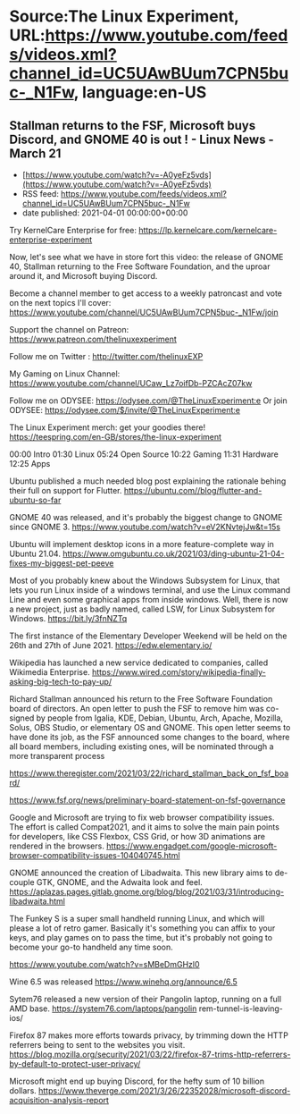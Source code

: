 # Source:The Linux Experiment, URL:https://www.youtube.com/feeds/videos.xml?channel_id=UC5UAwBUum7CPN5buc-_N1Fw, language:en-US

## Stallman returns to the FSF, Microsoft buys Discord, and GNOME 40 is out ! - Linux News - March 21
 - [https://www.youtube.com/watch?v=-A0yeFz5vds](https://www.youtube.com/watch?v=-A0yeFz5vds)
 - RSS feed: https://www.youtube.com/feeds/videos.xml?channel_id=UC5UAwBUum7CPN5buc-_N1Fw
 - date published: 2021-04-01 00:00:00+00:00

Try KernelCare Enterprise for free: https://lp.kernelcare.com/kernelcare-enterprise-experiment

Now, let's see what we have in store fort this video: the release of GNOME 40, Stallman returning to the Free Software Foundation, and the uproar around it, and Microsoft buying Discord.

Become a channel member to get access to a weekly patroncast and vote on the next topics I'll cover:
https://www.youtube.com/channel/UC5UAwBUum7CPN5buc-_N1Fw/join

Support the channel on Patreon: 
https://www.patreon.com/thelinuxexperiment

Follow me on Twitter : http://twitter.com/thelinuxEXP

My Gaming on Linux Channel: https://www.youtube.com/channel/UCaw_Lz7oifDb-PZCAcZ07kw

Follow me on ODYSEE: https://odysee.com/@TheLinuxExperiment:e
Or join ODYSEE: https://odysee.com/$/invite/@TheLinuxExperiment:e

The Linux Experiment merch: get your goodies there! https://teespring.com/en-GB/stores/the-linux-experiment


00:00 Intro
01:30 Linux
05:24 Open Source
10:22 Gaming
11:31 Hardware
12:25 Apps

Ubuntu published a much needed blog post explaining the rationale behing their full on support for Flutter. 
https://ubuntu.com//blog/flutter-and-ubuntu-so-far

GNOME 40 was released, and it's probably the biggest change to GNOME since GNOME 3.
https://www.youtube.com/watch?v=eV2KNvtejJw&t=15s

Ubuntu will implement desktop icons in a more feature-complete way in Ubuntu 21.04.
https://www.omgubuntu.co.uk/2021/03/ding-ubuntu-21-04-fixes-my-biggest-pet-peeve

Most of you probably knew about the Windows Subsystem for Linux, that lets you run Linux inside of a windows terminal, and use the Linux command Line and even some graphical apps from inside windows. Well, there is now a new project, just as badly named, called LSW, for Linux Subsystem for Windows.
https://bit.ly/3fnNZTq


The first instance of the Elementary Developer Weekend will be held on the 26th and 27th of June 2021. 
https://edw.elementary.io/

Wikipedia has launched a new service dedicated to companies, called Wikimedia Enterprise.
https://www.wired.com/story/wikipedia-finally-asking-big-tech-to-pay-up/


Richard Stallman announced his return to the Free Software Foundation board of directors. An open letter to push the FSF to remove him was co-signed by people from Igalia, KDE, Debian, Ubuntu, Arch, Apache, Mozilla, Solus, OBS Studio, or elementary OS and GNOME. This open letter seems to have done its job, as the FSF announced some changes to the board, where all board members, including existing ones, will be nominated through a more transparent process

https://www.theregister.com/2021/03/22/richard_stallman_back_on_fsf_board/

https://www.fsf.org/news/preliminary-board-statement-on-fsf-governance

Google and Microsoft are trying to fix web browser compatibility issues. The effort is called Compat2021, and it aims to solve the main pain points for developers, like CSS Flexbox, CSS Grid, or how 3D animations are rendered in the browsers.
https://www.engadget.com/google-microsoft-browser-compatibility-issues-104040745.html

GNOME announced the creation of Libadwaita. This new library aims to de-couple GTK, GNOME, and the Adwaita look and feel.
https://aplazas.pages.gitlab.gnome.org/blog/blog/2021/03/31/introducing-libadwaita.html


The Funkey S is a super small handheld running Linux, and which will please a lot of retro gamer. Basically it's something you can affix to your keys, and play games on to pass the time, but it's probably not going to become your go-to handheld any time soon.

https://www.youtube.com/watch?v=sMBeDmGHzl0

Wine 6.5 was released
https://www.winehq.org/announce/6.5

Sytem76 released a new version of their Pangolin laptop, running on a full AMD base. 
https://system76.com/laptops/pangolin
rem-tunnel-is-leaving-ios/

Firefox 87 makes more efforts towards privacy, by trimming down the HTTP referrers being to sent to the websites you visit.
https://blog.mozilla.org/security/2021/03/22/firefox-87-trims-http-referrers-by-default-to-protect-user-privacy/

Microsoft might end up buying Discord, for the hefty sum of 10 billion dollars.
https://www.theverge.com/2021/3/26/22352028/microsoft-discord-acquisition-analysis-report

